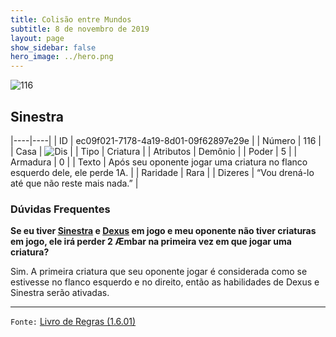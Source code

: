 ```yaml
---
title: Colisão entre Mundos
subtitle: 8 de novembro de 2019
layout: page
show_sidebar: false
hero_image: ../hero.png
---
```


![116](https://cdn.keyforgegame.com/media/card_front/pt/452_116_WGH4V387H4J8_pt.png)

## Sinestra

|----|----|
| ID | ec09f021-7178-4a19-8d01-09f62897e29e |
| Número | 116 |
| Casa | ![Dis](https://archonarcana.com/images/thumb/e/e8/Dis.png/22px-Dis.png "Dis") |
| Tipo | Criatura |
| Atributos | Demônio |
| Poder | 5 |
| Armadura | 0 |
| Texto | Após seu oponente jogar uma criatura no flanco esquerdo dele, ele perde 1A. |
| Raridade | Rara |
| Dizeres | “Vou drená-lo até que não reste mais nada.” |

### Dúvidas Frequentes

**Se eu tiver [Sinestra](/mm/047) e [Dexus](/mm/054) em jogo e meu
oponente não tiver criaturas em jogo, ele irá perder 2 Æmbar na
primeira vez em que jogar uma criatura?**

Sim. A primeira criatura que seu oponente jogar é considerada como se
estivesse no flanco esquerdo e no direito, então as habilidades de Dexus
e Sinestra serão ativadas.

<hr/>

`Fonte:` [Livro de Regras (1.6.01)](https://drive.google.com/open?id=1YNhLKUC0xfriiMwFYpDu1Go3zPJw6gYo)
